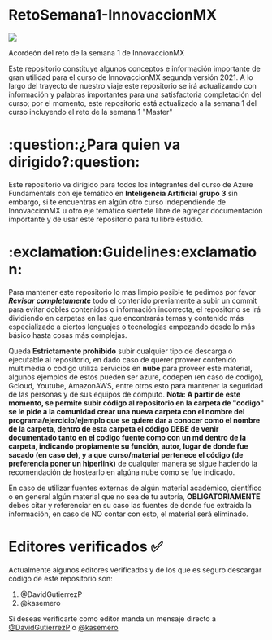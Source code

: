 # RetoSemana1-InnovaccionMX


<img align="center" src="https://www.uv.mx/secretariaacademica/files/2020/07/innovacion-virtual.png">

Acordeón del reto de la semana 1 de InnovaccionMX

Este repositorio constituye algunos conceptos e información importante de gran utilidad para el curso de InnovaccionMX segunda versión 2021. A lo largo del trayecto de nuestro viaje este repositorio se irá actualizando con información y palabras importantes para una satisfactoria completación del curso; por el momento, este repositorio está actualizado a la semana 1 del curso incluyendo el reto de la semana 1 "Master"

<h1>:question:¿Para quien va dirigido?:question: </h1>

Este repositorio va dirigido para todos los integrantes del curso de Azure Fundamentals con eje temático en **Inteligencia Artificial grupo 3** sin embargo, si te encuentras en algún otro curso independiende de InnovaccionMX u otro eje temático sientete libre de agregar documentación importante y de usar este repositorio para tu libre estudio.

<h1>:exclamation:Guidelines:exclamation:</h1>

Para mantener este repositorio lo mas limpio posible te pedimos por favor _**Revisar completamente**_ todo el contenido previamente a subir un commit para evitar dobles contenidos o información incorrecta, el repositorio se irá dividiendo en carpetas en las que encontrarás temas y contenido más especializado a ciertos lenguajes o tecnologías empezando desde lo más básico hasta cosas más complejas. 

Queda **Estrictamente prohibido** subir cualquier tipo de descarga o ejecutable al repositorio, en dado caso de querer proveer contenido multimedia o codigo utiliza servicios en **nube** para proveer este material, algunos ejemplos de estos pueden ser azure, codepen (en caso de codigo), Gcloud, Youtube, AmazonAWS, entre otros esto para mantener la seguridad de las personas y de sus equipos de computo. **Nota: A partir de este momento, se permite subir código al repositorio en la carpeta de "codigo" se le pide a la comunidad crear una nueva carpeta con el nombre del programa/ejercicio/ejemplo que se quiere dar a conocer como el nombre de la carpeta, dentro de esta carpeta el código DEBE de venir documentado tanto en el codigo fuente como con un md dentro de la carpeta, indicando propiamente su función, autor, lugar de donde fue sacado (en caso de), y a que curso/material pertenece el código (de preferencia poner un hiperlink)** de cualquier manera se sigue haciendo la recomendación de hostearlo en algúna nube como se fue indicado.

En caso de utilizar fuentes externas de algún material académico, científico o en general algún material que no sea de tu autoría, **OBLIGATORIAMENTE** debes citar y referenciar en su caso las fuentes de donde fue extraída la información, en caso de NO contar con esto, el material será eliminado.

# Editores verificados :white_check_mark:
Actualmente algunos editores verificados y de los que es seguro descargar código de este repositorio son:
1. @DavidGutierrezP
2. @kasemero

Si deseas verificarte como editor manda un mensaje directo a [@DavidGutierrezP](https://github.com/DavidGutierrezP) o [@kasemero](https://github.com/kasemero)
